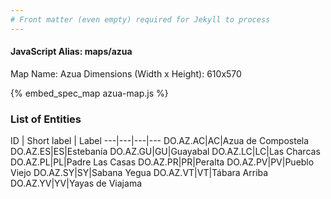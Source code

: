 ```yaml
---
# Front matter (even empty) required for Jekyll to process
---
```


#### JavaScript Alias: maps/azua

Map Name: Azua
Dimensions (Width x Height): 610x570



{% embed_spec_map azua-map.js %}

### List of Entities

ID | Short label | Label
---|---|---|---
DO.AZ.AC|AC|Azua de Compostela
DO.AZ.ES|ES|Estebanía
DO.AZ.GU|GU|Guayabal
DO.AZ.LC|LC|Las Charcas
DO.AZ.PL|PL|Padre Las Casas
DO.AZ.PR|PR|Peralta
DO.AZ.PV|PV|Pueblo Viejo
DO.AZ.SY|SY|Sabana Yegua
DO.AZ.VT|VT|Tábara Arriba
DO.AZ.YV|YV|Yayas de Viajama